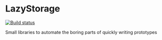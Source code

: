 # LazyStorage
[![Build status](https://eadie.visualstudio.com/LazyStorage/_apis/build/status/LazyStorage%20-%20Build?branchName=master)](https://eadie.visualstudio.com/LazyStorage/_build/latest?definitionId=5)

Small libraries to automate the boring parts of quickly writing prototypes

